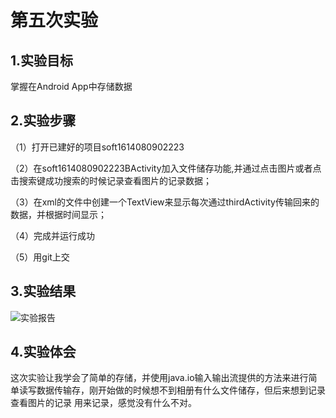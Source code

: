 # 第五次实验

## 1.实验目标

掌握在Android App中存储数据

## 2.实验步骤

（1）打开已建好的项目soft1614080902223

（2）在soft1614080902223BActivity加入文件储存功能,并通过点击图片或者点击搜索键成功搜索的时候记录查看图片的记录数据；

（3）在xml的文件中创建一个TextView来显示每次通过thirdActivity传输回来的数据，并根据时间显示；

（4）完成并运行成功

（5）用git上交

## 3.实验结果

![实验报告](https://github.com/soulDeer/android-labs-2018/blob/master/soft1614080902223/shiyan5/tp5_1.png)

## 4.实验体会

这次实验让我学会了简单的存储，并使用java.io输入输出流提供的方法来进行简单读写数据传输存，刚开始做的时候想不到相册有什么文件储存，但后来想到记录查看图片的记录
用来记录，感觉没有什么不对。
